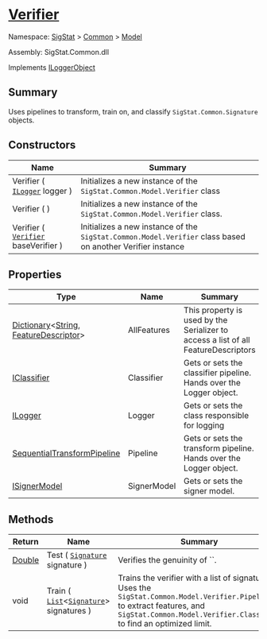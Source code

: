 # [Verifier](./Verifier.md)

Namespace: [SigStat]() > [Common](./../README.md) > [Model](./README.md)

Assembly: SigStat.Common.dll

Implements [ILoggerObject](./../ILoggerObject.md)

## Summary
Uses pipelines to transform, train on, and classify `SigStat.Common.Signature` objects.

## Constructors

| Name | Summary | 
| --- | --- | 
| Verifier ( [`ILogger`](./Verifier.md) logger ) | Initializes a new instance of the `SigStat.Common.Model.Verifier` class | 
| Verifier (  ) | Initializes a new instance of the `SigStat.Common.Model.Verifier` class. | 
| Verifier ( [`Verifier`](./Verifier.md) baseVerifier ) | Initializes a new instance of the `SigStat.Common.Model.Verifier` class based on another Verifier instance | 


## Properties

| Type | Name | Summary | 
| --- | --- | --- | 
| [Dictionary](https://docs.microsoft.com/en-us/dotnet/api/System.Collections.Generic.Dictionary-2)\<[String](https://docs.microsoft.com/en-us/dotnet/api/System.String), [FeatureDescriptor](./../FeatureDescriptor.md)> | AllFeatures | This property is used by the Serializer to access a list of all FeatureDescriptors | 
| [IClassifier](./../Pipeline/IClassifier.md) | Classifier | Gets or sets the classifier pipeline. Hands over the Logger object. | 
| [ILogger](./Verifier.md) | Logger | Gets or sets the class responsible for logging | 
| [SequentialTransformPipeline](./../Pipeline/SequentialTransformPipeline.md) | Pipeline | Gets or sets the transform pipeline. Hands over the Logger object. | 
| [ISignerModel](./../Pipeline/ISignerModel.md) | SignerModel | Gets or sets the signer model. | 


## Methods

| Return | Name | Summary | 
| --- | --- | --- | 
| [Double](https://docs.microsoft.com/en-us/dotnet/api/System.Double) | Test ( [`Signature`](./../Signature.md) signature ) | Verifies the genuinity of ``. | 
| void | Train ( [`List`](https://docs.microsoft.com/en-us/dotnet/api/System.Collections.Generic.List-1)\<[`Signature`](./../Signature.md)> signatures ) | Trains the verifier with a list of signatures. Uses the `SigStat.Common.Model.Verifier.Pipeline` to extract features,  and `SigStat.Common.Model.Verifier.Classifier` to find an optimized limit. | 


